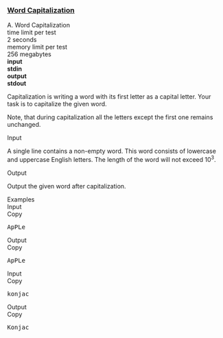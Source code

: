 <h3><a href="https://codeforces.com/contest/281/problem/A" target="_blank" rel="noopener noreferrer">Word Capitalization</a></h3>
<div class="header"><div class="title">A. Word Capitalization</div><div class="time-limit"><div class="property-title">time limit per test</div>2 seconds</div><div class="memory-limit"><div class="property-title">memory limit per test</div>256 megabytes</div><div class="input-file input-standard" style="font-weight: bold"><div class="property-title">input</div>stdin</div><div class="output-file output-standard" style="font-weight: bold"><div class="property-title">output</div>stdout</div></div><div><p>Capitalization is writing a word with its first letter as a capital letter. Your task is to capitalize the given word.</p><p>Note, that during capitalization all the letters except the first one remains unchanged.</p></div><div class="input-specification"><div class="section-title">Input</div><p>A single line contains a non-empty word. This word consists of lowercase and uppercase English letters. The length of the word will not exceed <span class="tex-span">10<sup class="upper-index">3</sup></span>.</p></div><div class="output-specification"><div class="section-title">Output</div><p>Output the given word after capitalization.</p></div><div class="sample-tests"><div class="section-title">Examples</div><div class="sample-test"><div class="input"><div class="title">Input<div title="Copy" data-clipboard-target="#id00007793286840350411" id="id0029790500454477187" class="input-output-copier">Copy</div></div><pre id="id00007793286840350411">ApPLe<br></pre></div><div class="output"><div class="title">Output<div title="Copy" data-clipboard-target="#id00329906594841033" id="id006956934529293473" class="input-output-copier">Copy</div></div><pre id="id00329906594841033">ApPLe<br></pre></div><div class="input"><div class="title">Input<div title="Copy" data-clipboard-target="#id0012141275101863547" id="id0008633109698267072" class="input-output-copier">Copy</div></div><pre id="id0012141275101863547">konjac<br></pre></div><div class="output"><div class="title">Output<div title="Copy" data-clipboard-target="#id0017168404301324536" id="id0010083271759962653" class="input-output-copier">Copy</div></div><pre id="id0017168404301324536">Konjac<br></pre></div></div></div>